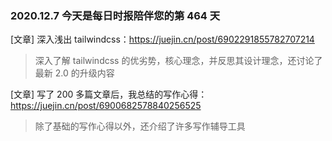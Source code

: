 ### 2020.12.7 今天是每日时报陪伴您的第 464 天

[文章] 深入浅出 tailwindcss：<https://juejin.cn/post/6902291855782707214>

> 深入了解 tailwindcss 的优劣势，核心理念，并反思其设计理念，还讨论了最新 2.0 的升级内容

[文章] 写了 200 多篇文章后，我总结的写作心得：<https://juejin.cn/post/6900682578840256525>

> 除了基础的写作心得以外，还介绍了许多写作辅导工具
